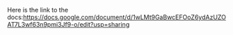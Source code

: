 Here is the link to the docs:https://docs.google.com/document/d/1wLMt9GaBwcEFOoZ6ydAzUZOAT7L3wf63n9pmi3Jf9-o/edit?usp=sharing
